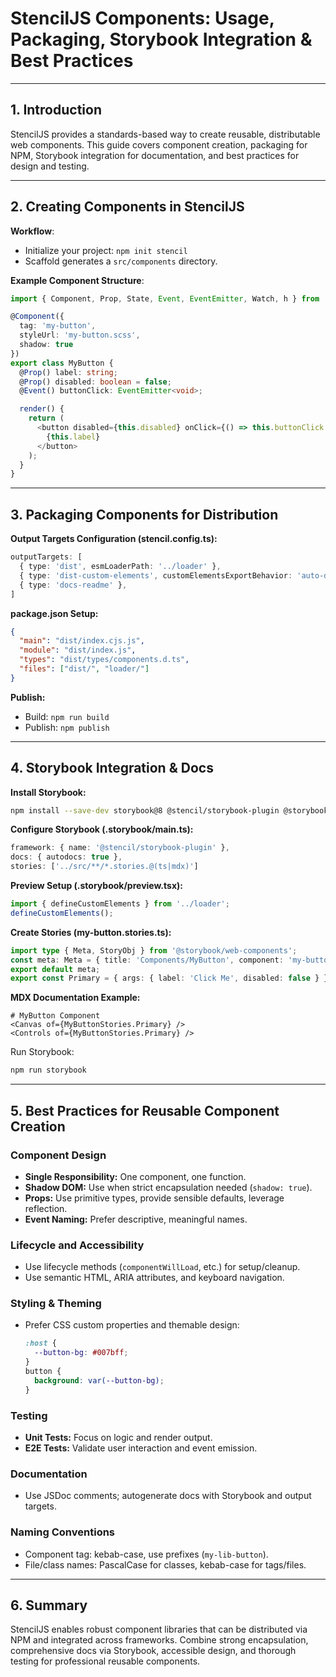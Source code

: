 # StencilJS Components: Usage, Packaging, Storybook Integration & Best Practices

---

## 1. Introduction
StencilJS provides a standards-based way to create reusable, distributable web components. This guide covers component creation, packaging for NPM, Storybook integration for documentation, and best practices for design and testing.

---

## 2. Creating Components in StencilJS

**Workflow**:
- Initialize your project: `npm init stencil`
- Scaffold generates a `src/components` directory.

**Example Component Structure**:
```typescript
import { Component, Prop, State, Event, EventEmitter, Watch, h } from '@stencil/core';

@Component({
  tag: 'my-button',
  styleUrl: 'my-button.scss',
  shadow: true
})
export class MyButton {
  @Prop() label: string;
  @Prop() disabled: boolean = false;
  @Event() buttonClick: EventEmitter<void>;

  render() {
    return (
      <button disabled={this.disabled} onClick={() => this.buttonClick.emit()}>
        {this.label}
      </button>
    );
  }
}
```

---

## 3. Packaging Components for Distribution

**Output Targets Configuration (stencil.config.ts):**
```typescript
outputTargets: [
  { type: 'dist', esmLoaderPath: '../loader' },
  { type: 'dist-custom-elements', customElementsExportBehavior: 'auto-define-custom-elements' },
  { type: 'docs-readme' },
]
```

**package.json Setup:**
```json
{
  "main": "dist/index.cjs.js",
  "module": "dist/index.js",
  "types": "dist/types/components.d.ts",
  "files": ["dist/", "loader/"]
}
```

**Publish:**
- Build: `npm run build`
- Publish: `npm publish`

---

## 4. Storybook Integration & Docs

**Install Storybook:**
```sh
npm install --save-dev storybook@8 @stencil/storybook-plugin @storybook/addon-essentials
```

**Configure Storybook (.storybook/main.ts):**
```typescript
framework: { name: '@stencil/storybook-plugin' },
docs: { autodocs: true },
stories: ['../src/**/*.stories.@(ts|mdx)']
```

**Preview Setup (.storybook/preview.tsx):**
```typescript
import { defineCustomElements } from '../loader';
defineCustomElements();
```

**Create Stories (my-button.stories.ts):**
```typescript
import type { Meta, StoryObj } from '@storybook/web-components';
const meta: Meta = { title: 'Components/MyButton', component: 'my-button' };
export default meta;
export const Primary = { args: { label: 'Click Me', disabled: false } };
```

**MDX Documentation Example:**
```mdx
# MyButton Component
<Canvas of={MyButtonStories.Primary} />
<Controls of={MyButtonStories.Primary} />
```

Run Storybook:
```sh
npm run storybook
```

---

## 5. Best Practices for Reusable Component Creation

### Component Design
- **Single Responsibility:** One component, one function.
- **Shadow DOM:** Use when strict encapsulation needed (`shadow: true`).
- **Props:** Use primitive types, provide sensible defaults, leverage reflection.
- **Event Naming:** Prefer descriptive, meaningful names.

### Lifecycle and Accessibility
- Use lifecycle methods (`componentWillLoad`, etc.) for setup/cleanup.
- Use semantic HTML, ARIA attributes, and keyboard navigation.

### Styling & Theming
- Prefer CSS custom properties and themable design:
  ```scss
  :host {
    --button-bg: #007bff;
  }
  button {
    background: var(--button-bg);
  }
  ```

### Testing
- **Unit Tests:** Focus on logic and render output.
- **E2E Tests:** Validate user interaction and event emission.

### Documentation
- Use JSDoc comments; autogenerate docs with Storybook and output targets.

### Naming Conventions
- Component tag: kebab-case, use prefixes (`my-lib-button`).
- File/class names: PascalCase for classes, kebab-case for tags/files.

---

## 6. Summary
StencilJS enables robust component libraries that can be distributed via NPM and integrated across frameworks. Combine strong encapsulation, comprehensive docs via Storybook, accessible design, and thorough testing for professional reusable components.